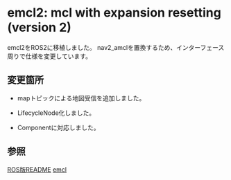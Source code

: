 # emcl2: mcl with expansion resetting (version 2)

emcl2をROS2に移植しました。
nav2_amclを置換するため、インターフェース周りで仕様を変更しています。

## 変更箇所

- mapトピックによる地図受信を追加しました。

- LifecycleNode化しました。

- Componentに対応しました。

## 参照

[ROS版README](docs/ROS_README.md)
[emcl](https://github.com/yo-fuji/emcl)